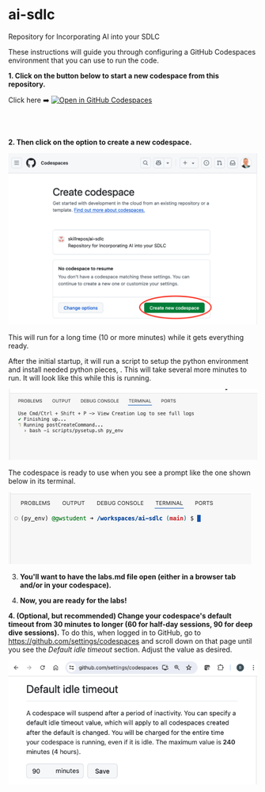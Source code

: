 # ai-sdlc
Repository for Incorporating AI into your SDLC 

These instructions will guide you through configuring a GitHub Codespaces environment that you can use to run the code. 

**1. Click on the button below to start a new codespace from this repository.**

Click here ➡️  [![Open in GitHub Codespaces](https://github.com/codespaces/badge.svg)](https://codespaces.new/skillrepos/ai-sdlc?quickstart=1)

<br><br>

**2. Then click on the option to create a new codespace.**

![Creating new codespace from button](./images/sdlc1.png?raw=true "Creating new codespace from button")

This will run for a long time (10 or more minutes) while it gets everything ready.

After the initial startup, it will run a script to setup the python environment and install needed python pieces, . This will take several more minutes to run. It will look like this while this is running.

![Final prep](./images/sdlc60.png?raw=true "Final prep")

The codespace is ready to use when you see a prompt like the one shown below in its terminal.

![Ready to use](./images/sdlc61.png?raw=true "Ready to use")

3. **You'll want to have the labs.md file open (either in a browser tab and/or in your codespace).**

4. **Now, you are ready for the labs!**

**4. (Optional, but recommended) Change your codespace's default timeout from 30 minutes to longer (60 for half-day sessions, 90 for deep dive sessions).**
To do this, when logged in to GitHub, go to https://github.com/settings/codespaces and scroll down on that page until you see the *Default idle timeout* section. Adjust the value as desired.

![Changing codespace idle timeout value](./images/sdlc90.png?raw=true "Changing codespace idle timeout value")
